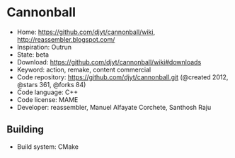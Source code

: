 # Cannonball

- Home: https://github.com/djyt/cannonball/wiki, http://reassembler.blogspot.com/
- Inspiration: Outrun
- State: beta
- Download: https://github.com/djyt/cannonball/wiki#downloads
- Keyword: action, remake, content commercial
- Code repository: https://github.com/djyt/cannonball.git (@created 2012, @stars 361, @forks 84)
- Code language: C++
- Code license: MAME
- Developer: reassembler, Manuel Alfayate Corchete, Santhosh Raju

## Building

- Build system: CMake
